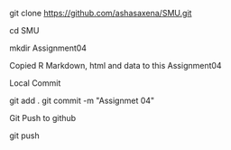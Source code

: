 git clone https://github.com/ashasaxena/SMU.git

cd SMU

mkdir Assignment04

Copied R Markdown, html and data to this Assignment04


Local Commit

git add .
git commit -m "Assignmet 04"

Git Push to github

git push
